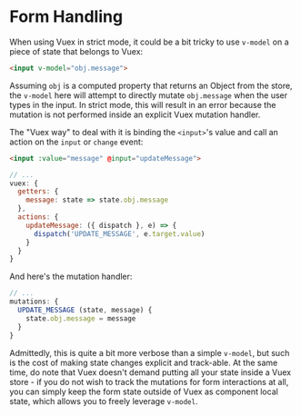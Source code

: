 # Form Handling

When using Vuex in strict mode, it could be a bit tricky to use `v-model` on a piece of state that belongs to Vuex:

``` html
<input v-model="obj.message">
```

Assuming `obj` is a computed property that returns an Object from the store, the `v-model` here will attempt to directly mutate `obj.message` when the user types in the input. In strict mode, this will result in an error because the mutation is not performed inside an explicit Vuex mutation handler.

The "Vuex way" to deal with it is binding the `<input>`'s value and call an action on the `input` or `change` event:

``` html
<input :value="message" @input="updateMessage">
```
``` js
// ...
vuex: {
  getters: {
    message: state => state.obj.message
  },
  actions: {
    updateMessage: ({ dispatch }, e) => {
      dispatch('UPDATE_MESSAGE', e.target.value)
    }
  }
}
```

And here's the mutation handler:

``` js
// ...
mutations: {
  UPDATE_MESSAGE (state, message) {
    state.obj.message = message
  }
}
```

Admittedly, this is quite a bit more verbose than a simple `v-model`, but such is the cost of making state changes explicit and track-able. At the same time, do note that Vuex doesn't demand putting all your state inside a Vuex store - if you do not wish to track the mutations for form interactions at all, you can simply keep the form state outside of Vuex as component local state, which allows you to freely leverage `v-model`.
